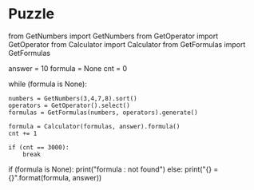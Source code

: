 # Puzzle

from GetNumbers import GetNumbers
from GetOperator import GetOperator
from Calculator import Calculator
from GetFormulas import GetFormulas

answer = 10
formula = None
cnt = 0

while (formula is None):
    
    numbers = GetNumbers(3,4,7,8).sort()
    operators = GetOperator().select()
    formulas = GetFormulas(numbers, operators).generate()
    
    formula = Calculator(formulas, answer).formula()
    cnt += 1

    if (cnt == 3000):
        break

if (formula is None):
    print("formula : not found")
else:
    print("{} = {}".format(formula, answer))
